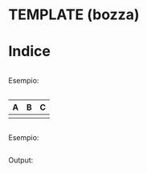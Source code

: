 TEMPLATE (bozza)
===

<!-- toc -->
Indice
======

<!-- /toc -->




```

```

Esempio:

```

```



| A  | B | C | 
| :---: | --- | --- |
|   |   |   |


```bash

```

Esempio:

```bash

```

Output: 
```bash

```
